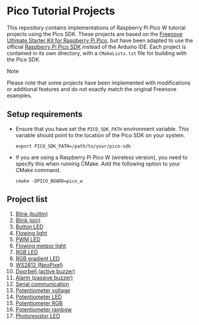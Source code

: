 # Pico Tutorial Projects

This repository contains implementations of Raspberry Pi Pico W tutorial projects using the Pico SDK. These projects
are based on
the [Freenove Ultimate Starter Kit for Raspberry Pi Pico](https://github.com/Freenove/Freenove_Ultimate_Starter_Kit_for_Raspberry_Pi_Pico),
but have been adapted to use the official
[Raspberry Pi Pico SDK](https://github.com/raspberrypi/pico-sdk) instead of the Arduino IDE. Each project is contained
in its own directory, with a `CMakeLists.txt` file for building with the Pico SDK.

> [!NOTE]
> Please note that some projects have been implemented with modifications or additional features and do not exactly
> match the original Freenove examples.

## Setup requirements

- Ensure that you have set the `PICO_SDK_PATH` environment variable. This variable should point to the location of the
  Pico SDK on your system.

  ```shell
  export PICO_SDK_PATH=/path/to/your/pico-sdk
  ```
- If you are using a Raspberry Pi Pico W (wireless version), you need to specify this when running CMake. Add the
  following option to your CMake command.

  ```shell
  cmake -DPICO_BOARD=pico_w
  ```

## Project list

1. [Blink (builtin)](https://github.com/joel-mrtn/pico-tutorial/tree/main/projects/blink_builtin)
2. [Blink (pin)](https://github.com/joel-mrtn/pico-tutorial/tree/main/projects/blink_pin)
3. [Button LED](https://github.com/joel-mrtn/pico-tutorial/tree/main/projects/button_led)
4. [Flowing light](https://github.com/joel-mrtn/pico-tutorial/tree/main/projects/flowing_light)
5. [PWM LED](https://github.com/joel-mrtn/pico-tutorial/tree/main/projects/pwm_led)
6. [Flowing meteor light](https://github.com/joel-mrtn/pico-tutorial/tree/main/projects/flowing_meteor_light)
7. [RGB LED](https://github.com/joel-mrtn/pico-tutorial/tree/main/projects/rgb_led)
8. [RGB gradient LED](https://github.com/joel-mrtn/pico-tutorial/tree/main/projects/rgb_gradient_led)
9. [WS2812 (NeoPixel)](https://github.com/joel-mrtn/pico-tutorial/tree/main/projects/ws2812)
10. [Doorbell (active buzzer)](https://github.com/joel-mrtn/pico-tutorial/tree/main/projects/buzzer_active)
11. [Alarm (passive buzzer)](https://github.com/joel-mrtn/pico-tutorial/tree/main/projects/buzzer_passive)
12. [Serial communication](https://github.com/joel-mrtn/pico-tutorial/tree/main/projects/serial_communication)
13. [Potentiometer voltage](https://github.com/joel-mrtn/pico-tutorial/tree/main/projects/potentiometer_voltage)
14. [Potentiometer LED](https://github.com/joel-mrtn/pico-tutorial/tree/main/projects/potentiometer_led)
15. [Potentiometer RGB](https://github.com/joel-mrtn/pico-tutorial/tree/main/projects/potentiometer_rgb)
16. [Potentiometer rainbow](https://github.com/joel-mrtn/pico-tutorial/tree/main/projects/potentiometer_rainbow)
17. [Photoresistor LED](https://github.com/joel-mrtn/pico-tutorial/tree/main/projects/photoresistor_led)